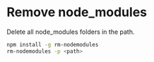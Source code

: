 # Remove node_modules

Delete all node_modules folders in the path.

```bash
npm install -g rm-nodemodules
rm-nodemodules -p <path>
```
